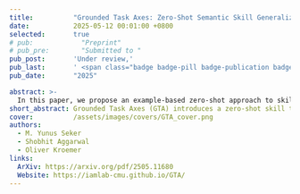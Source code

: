 ```yaml
---
title:          "Grounded Task Axes: Zero-Shot Semantic Skill Generalization via Task-Axis Controllers and Visual Foundation Models"
date:           2025-05-12 00:01:00 +0800
selected:       true
# pub:            "Preprint"
# pub_pre:        "Submitted to "
pub_post:       'Under review,'
pub_last:       ' <span class="badge badge-pill badge-publication badge-info">Preprint</span>'
pub_date:       "2025"

abstract: >-
  In this paper, we propose an example-based zero-shot approach to skill transfer. Rather than treating skills as atomic, we decompose skills into a prioritized list of grounded task-axis (GTA) controllers. Each GTAC defines an adaptable controller, such as a position or force controller, along an axis. Importantly, the GTACs are grounded in object key points and axes, e.g., the relative position of a screw head or the axis of its shaft. Zero-shot transfer is thus achieved by finding semantically-similar grounding features on novel target objects. We achieve this example-based grounding of the skills through the use of foundation models, such as SD-DINO, that can detect semantically similar keypoints of objects. We evaluate our framework on real-robot experiments, including screwing, pouring, and spatula scraping tasks, and demonstrate robust and versatile controller transfer for each.
short_abstract: Grounded Task Axes (GTA) introduces a zero-shot skill transfer framework that enables robots to generalize manipulation tasks to unseen objects by grounding modular controllers (like position, force, and orientation) using vision foundation models. It allows robots to perform complex, multi-step tasks—such as scraping, pouring, or inserting—without training or fine-tuning, by matching semantic keypoints between objects.
cover:          /assets/images/covers/GTA_cover.png
authors:
  - M. Yunus Seker
  - Shobhit Aggarwal
  - Oliver Kroemer
links:
  ArXiv: https://arxiv.org/pdf/2505.11680
  Website: https://iamlab-cmu.github.io/GTA/
---
```

